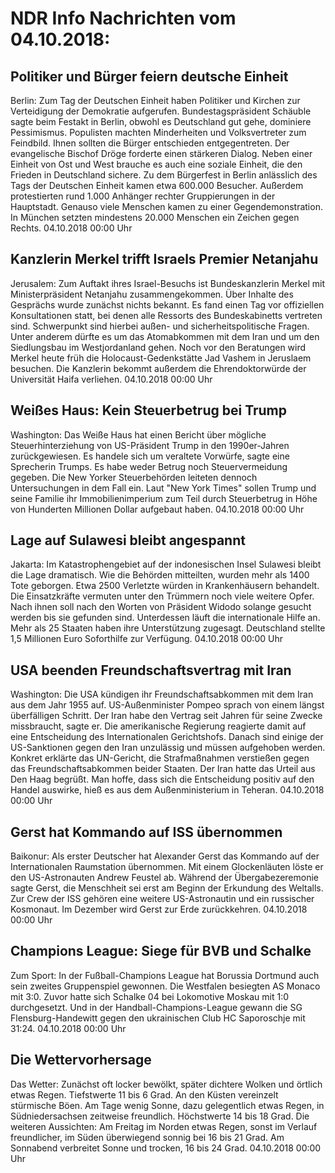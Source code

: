 # NDR Info Nachrichten vom 04.10.2018:


## Politiker und Bürger feiern deutsche Einheit
Berlin: Zum Tag der Deutschen Einheit haben Politiker und Kirchen zur Verteidigung der Demokratie aufgerufen. Bundestagspräsident Schäuble sagte beim Festakt in Berlin, obwohl es Deutschland gut gehe, dominiere Pessimismus. Populisten machten Minderheiten und Volksvertreter zum Feindbild. Ihnen sollten die Bürger entschieden entgegentreten. Der evangelische Bischof Dröge forderte einen stärkeren Dialog. Neben einer Einheit von Ost und West brauche es auch eine soziale Einheit, die den Frieden in Deutschland sichere. Zu dem Bürgerfest in Berlin anlässlich des Tags der Deutschen Einheit kamen etwa 600.000 Besucher. Außerdem protestierten rund 1.000 Anhänger rechter Gruppierungen in der Hauptstadt. Genauso viele Menschen kamen zu einer Gegendemonstration. In München setzten mindestens 20.000 Menschen ein Zeichen gegen Rechts. 04.10.2018 00:00 Uhr 

## Kanzlerin Merkel trifft Israels Premier Netanjahu
Jerusalem: Zum Auftakt ihres Israel-Besuchs ist Bundeskanzlerin Merkel mit Ministerpräsident Netanjahu zusammengekommen. Über Inhalte des Gesprächs wurde zunächst nichts bekannt. Es fand einen Tag vor offiziellen Konsultationen statt, bei denen alle Ressorts des Bundeskabinetts vertreten sind. Schwerpunkt sind hierbei außen- und sicherheitspolitische Fragen. Unter anderem dürfte es um das Atomabkommen mit dem Iran und um den Siedlungsbau im Westjordanland gehen. Noch vor den Beratungen wird Merkel heute früh die Holocaust-Gedenkstätte Jad Vashem in Jeruslaem besuchen. Die Kanzlerin bekommt außerdem die Ehrendoktorwürde der Universität Haifa verliehen. 04.10.2018 00:00 Uhr 

## Weißes Haus: Kein Steuerbetrug bei Trump
Washington: Das Weiße Haus hat einen Bericht über mögliche Steuerhinterziehung von US-Präsident Trump in den 1990er-Jahren zurückgewiesen. Es handele sich um veraltete Vorwürfe, sagte eine Sprecherin Trumps. Es habe weder Betrug noch Steuervermeidung gegeben. Die New Yorker Steuerbehörden leiteten dennoch Untersuchungen in dem Fall ein. Laut "New York Times" sollen Trump und seine Familie ihr Immobilienimperium zum Teil durch Steuerbetrug in Höhe von Hunderten Millionen Dollar aufgebaut haben. 04.10.2018 00:00 Uhr 

## Lage auf Sulawesi bleibt angespannt
Jakarta: Im Katastrophengebiet auf der indonesischen Insel Sulawesi bleibt die Lage dramatisch. Wie die Behörden mitteilten, wurden mehr als 1400 Tote geborgen. Etwa 2500 Verletzte würden in Krankenhäusern behandelt. Die Einsatzkräfte vermuten unter den Trümmern noch viele weitere Opfer. Nach ihnen soll nach den Worten von Präsident Widodo solange gesucht werden bis sie gefunden sind. Unterdessen läuft die internationale Hilfe an. Mehr als 25 Staaten haben ihre Unterstützung zugesagt. Deutschland stellte 1,5 Millionen Euro Soforthilfe zur Verfügung. 04.10.2018 00:00 Uhr 

## USA beenden Freundschaftsvertrag mit Iran
Washington: Die USA kündigen ihr Freundschaftsabkommen mit dem Iran aus dem Jahr 1955 auf. US-Außenminister Pompeo sprach von einem längst überfälligen Schritt. Der Iran habe den Vertrag seit Jahren für seine Zwecke missbraucht, sagte er. Die amerikanische Regierung reagierte damit auf eine Entscheidung des Internationalen Gerichtshofs. Danach sind einige der US-Sanktionen gegen den Iran unzulässig und müssen aufgehoben werden. Konkret erklärte das UN-Gericht, die Strafmaßnahmen verstießen gegen das Freundschaftsabkommen beider Staaten. Der Iran hatte das Urteil aus Den Haag begrüßt. Man hoffe, dass sich die Entscheidung positiv auf den Handel auswirke, hieß es aus dem Außenministerium in Teheran. 04.10.2018 00:00 Uhr 

## Gerst hat Kommando auf ISS übernommen
Baikonur:	Als erster Deutscher hat Alexander Gerst das Kommando auf der Internationalen Raumstation übernommen. Mit einem Glockenläuten löste er den US-Astronauten Andrew Feustel ab. Während der Übergabezeremonie sagte Gerst, die Menschheit sei erst am Beginn der Erkundung des Weltalls. Zur Crew der ISS gehören eine weitere US-Astronautin und ein russischer Kosmonaut. Im Dezember wird Gerst zur Erde zurückkehren. 04.10.2018 00:00 Uhr 

## Champions League: Siege für BVB und Schalke
Zum Sport: In der Fußball-Champions League hat Borussia Dortmund auch sein zweites Gruppenspiel gewonnen. Die Westfalen besiegten AS Monaco mit 3:0. Zuvor hatte sich Schalke 04 bei Lokomotive Moskau mit 1:0 durchgesetzt. Und in der Handball-Champions-League gewann die SG Flensburg-Handewitt gegen den ukrainischen Club HC Saporoschje mit 31:24. 04.10.2018 00:00 Uhr 

## Die Wettervorhersage
Das Wetter: Zunächst oft locker bewölkt, später dichtere Wolken und örtlich etwas Regen. Tiefstwerte 11 bis 6 Grad. An den Küsten vereinzelt stürmische Böen. Am Tage wenig Sonne, dazu gelegentlich etwas Regen, in Südniedersachsen zeitweise freundlich. Höchstwerte 14 bis 18 Grad. Die weiteren Aussichten: Am Freitag im Norden etwas Regen, sonst im Verlauf freundlicher, im Süden überwiegend sonnig bei 16 bis 21 Grad. Am Sonnabend verbreitet Sonne und trocken, 16 bis 24 Grad. 04.10.2018 00:00 Uhr 
